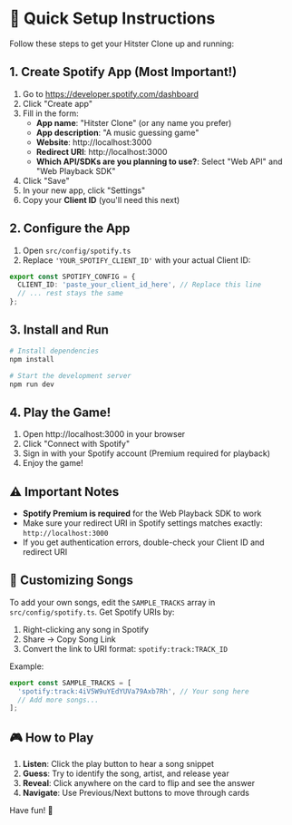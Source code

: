 # 🚀 Quick Setup Instructions

Follow these steps to get your Hitster Clone up and running:

## 1. Create Spotify App (Most Important!)

1. Go to https://developer.spotify.com/dashboard
2. Click "Create app"
3. Fill in the form:
   - **App name**: "Hitster Clone" (or any name you prefer)
   - **App description**: "A music guessing game"
   - **Website**: http://localhost:3000
   - **Redirect URI**: http://localhost:3000
   - **Which API/SDKs are you planning to use?**: Select "Web API" and "Web Playback SDK"
4. Click "Save"
5. In your new app, click "Settings"
6. Copy your **Client ID** (you'll need this next)

## 2. Configure the App

1. Open `src/config/spotify.ts`
2. Replace `'YOUR_SPOTIFY_CLIENT_ID'` with your actual Client ID:

```typescript
export const SPOTIFY_CONFIG = {
  CLIENT_ID: 'paste_your_client_id_here', // Replace this line
  // ... rest stays the same
};
```

## 3. Install and Run

```bash
# Install dependencies
npm install

# Start the development server
npm run dev
```

## 4. Play the Game!

1. Open http://localhost:3000 in your browser
2. Click "Connect with Spotify"
3. Sign in with your Spotify account (Premium required for playback)
4. Enjoy the game!

## ⚠️ Important Notes

- **Spotify Premium is required** for the Web Playback SDK to work
- Make sure your redirect URI in Spotify settings matches exactly: `http://localhost:3000`
- If you get authentication errors, double-check your Client ID and redirect URI

## 🎵 Customizing Songs

To add your own songs, edit the `SAMPLE_TRACKS` array in `src/config/spotify.ts`. Get Spotify URIs by:

1. Right-clicking any song in Spotify
2. Share → Copy Song Link
3. Convert the link to URI format: `spotify:track:TRACK_ID`

Example:
```typescript
export const SAMPLE_TRACKS = [
  'spotify:track:4iV5W9uYEdYUVa79Axb7Rh', // Your song here
  // Add more songs...
];
```

## 🎮 How to Play

1. **Listen**: Click the play button to hear a song snippet
2. **Guess**: Try to identify the song, artist, and release year
3. **Reveal**: Click anywhere on the card to flip and see the answer
4. **Navigate**: Use Previous/Next buttons to move through cards

Have fun! 🎉